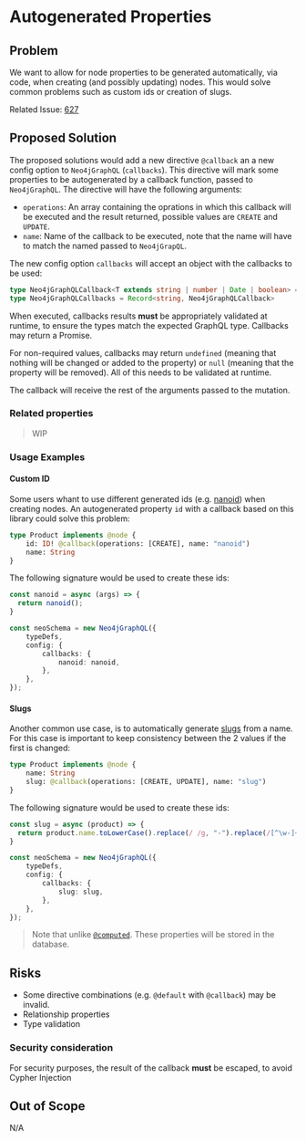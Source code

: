 # Autogenerated Properties

## Problem
We want to allow for node properties to be generated automatically, via code, when creating (and possibly updating) nodes. 
This would solve common problems such as custom ids or creation of slugs.

Related Issue: [627](https://github.com/neo4j/graphql/issues/627)

## Proposed Solution
The proposed solutions would add a new directive `@callback` an a new config option to `Neo4jGraphQL` (`callbacks`). This directive will mark some properties
to be autogenerated by a callback function, passed to `Neo4jGraphQL`. The directive will have the following arguments:
* `operations`: An array containing the oprations in which this callback will be executed and the result returned, possible values are `CREATE` and `UPDATE`.
* `name`: Name of the callback to be executed, note that the name will have to match the named passed to `Neo4jGrapQL`.

The new config option `callbacks` will accept an object with the callbacks to be used:
```typescript
type Neo4jGraphQLCallback<T extends string | number | Date | boolean> = (args: Record<string, any>) => T | undefined | null | Promise<T | undefined | null>;
type Neo4jGraphQLCallbacks = Record<string, Neo4jGraphQLCallback>
```

When executed, callbacks results **must** be appropriately validated at runtime, to ensure the types match the expected GraphQL type. Callbacks may return 
a Promise.

For non-required values, callbacks may return `undefined` (meaning that nothing will be changed or added to the property) or `null` (meaning that the property 
will be removed). All of this needs to be validated at runtime.

The callback will receive the rest of the arguments passed to the mutation.

### Related properties

> WIP

### Usage Examples

#### Custom ID
Some users whant to use different generated ids (e.g. [nanoid](https://www.npmjs.com/package/nanoid)) when creating nodes. 
An autogenerated property `id` with a callback based on this library could solve this problem:

```graphql
type Product implements @node {
    id: ID! @callback(operations: [CREATE], name: "nanoid")
    name: String
}
```

The following signature would be used to create these ids:

```typescript
const nanoid = async (args) => {
  return nanoid();
}

const neoSchema = new Neo4jGraphQL({
    typeDefs,
    config: {
        callbacks: {
            nanoid: nanoid,
        },
    },
});
```

#### Slugs
Another common use case, is to automatically generate [slugs](https://en.wikipedia.org/wiki/Clean_URL#Slug) from a name. For this case is important 
to keep consistency between the 2 values if the first is changed:


```graphql
type Product implements @node {
    name: String
    slug: @callback(operations: [CREATE, UPDATE], name: "slug")
}
```

The following signature would be used to create these ids:

```typescript
const slug = async (product) => {
  return product.name.toLowerCase().replace(/ /g, "-").replace(/[^\w-]+/g,'')
}

const neoSchema = new Neo4jGraphQL({
    typeDefs,
    config: {
        callbacks: {
            slug: slug,
        },
    },
});
```

> Note that unlike [`@computed`](https://neo4j.com/docs/graphql-manual/current/custom-resolvers/#custom-resolvers-computed). 
These properties will be stored in the database.

## Risks

* Some directive combinations (e.g. `@default` with `@callback`) may be invalid.
* Relationship properties
* Type validation

### Security consideration

For security purposes, the result of the callback **must** be escaped, to avoid Cypher Injection

## Out of Scope

N/A
